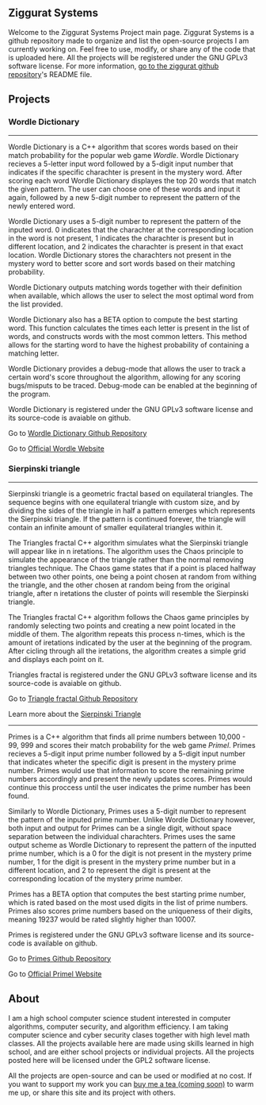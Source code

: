 ## Ziggurat Systems

Welcome to the Ziggurat Systems Project main page. Ziggurat Systems is a github repository made to organize and list the open-source projects I am currently working on. Feel free to use, modify, or share any of the code that is uploaded here. All the projects will be registered under the GNU GPLv3 software license. For more information, [go to the ziggurat github repository](https://github.com/vladi443/ziggurat)'s README file. 

## Projects

### Wordle Dictionary

---

Wordle Dictionary is a C++ algorithm that scores words based on their match probability for the popular web game _Wordle_. Wordle Dictionary recieves a 5-letter input word followed by a 5-digit input number that indicates if the specific charachter is present in the mystery word. After scoring each word Wordle Dictionary displayes the top 20 words that match the given pattern. The user can choose one of these words and input it again, followed by a new 5-digit number to represent the pattern of the newly entered word.

Wordle Dictionary uses a 5-digit number to represent the pattern of the inputed word. 0 indicates that the charachter at the corresponding location in the word is not present, 1 indicates the charachter is present but in different location, and 2 indicates the charachter is present in that exact location. Wordle Dictionary stores the charachters not present in the mystery word to better score and sort words based on their matching probability.

Wordle Dictionary outputs matching words together with their definition when available, which allows the user to select the most optimal word from the list provided.

Wordle Dictionary also has a BETA option to compute the best starting word. This function calculates the times each letter is present in the list of words, and constructs words with the most common letters. This method allows for the starting word to have the highest probability of containing a matching letter.

Wordle Dictionary provides a debug-mode that allows the user to track a certain word's score throughout the algorithm, allowing for any scoring bugs/misputs to be traced. Debug-mode can be enabled at the beginning of the program.

Wordle Dictionary is registered under the GNU GPLv3 software license and its source-code is avaiable on github.

Go to [Wordle Dictionary Github Repository](https://github.com/vladi443/dictionary/blob/main/README.md)

Go to [Official Wordle Website](https://www.nytimes.com/games/wordle/index.html)

### Sierpinski triangle

---

Sierpinski triangle is a geometric fractal based on equilateral triangles. The sequence begins with one equilateral triangle with custom size, and by dividing the sides of the triangle in half a pattern emerges which represents the Sierpinski triangle. If the pattern is continued forever, the triangle will contain an infinite amount of smaller equilateral triangles within it.

The Triangles fractal C++ algorithm simulates what the Sierpinski triangle will appear like in n iretations. The algorithm uses the Chaos principle to simulate the appearance of the triangle rather than the normal removing triangles technique. The Chaos game states that if a point is placed halfway between two other points, one being a point chosen at random from withing the triangle, and the other chosen at random being from the original triangle, after n iretations the cluster of points will resemble the Sierpinski triangle.

The Triangles fractal C++ algorithm follows the Chaos game principles by randomly selecting two points and creating a new point located in the middle of them. The algorithm repeats this process n-times, which is the amount of iretations indicated by the user at the beginning of the program. After cicling through all the iretations, the algorithm creates a simple grid and displays each point on it.

Triangles fractal is registered under the GNU GPLv3 software license and its source-code is avaiable on github.

Go to [Triangle fractal Github Repository]()

Learn more about the [Sierpinski Triangle]()

---

Primes is a C++ algorithm that finds all prime numbers between 10,000 - 99, 999 and scores their match probability for the web game _Primel_. Primes recieves a 5-digit input prime number followed by a 5-digit input number that indicates wheter the specific digit is present in the mystery prime number. Primes would use that information to score the remaining prime numbers accordingly and present the newly updates scores. Primes would continue this proccess until the user indicates the prime number has been found.

Similarly to Wordle Dictionary, Primes uses a 5-digit number to represent the pattern of the inputed prime number. Unlike Wordle Dictionary however, both input and output for Primes can be a single digit, without space separation between the individual charachters. Primes uses the same output scheme as Wordle Dictionary to represent the pattern of the inputted prime number, which is a 0 for the digit is not present in the mystery prime number, 1 for the digit is present in the mystery prime number but in a different location, and 2 to represent the digit is present at the corresponding location of the mystery prime number.

Primes has a BETA option that computes the best starting prime number, which is rated based on the most used digits in the list of prime numbers. Primes also scores prime numbers based on the uniqueness of their digits, meaning 19237 would be rated slightly higher than 10007.

Primes is registered under the GNU GPLv3 software license and its source-code is available on github.

Go to [Primes Github Repository](https://github.com/vladi443/primes)

Go to [Official Primel Website](https://converged.yt/primel)

## About

I am a high school computer science student interested in computer algorithms, computer security, and algorithm efficiency. I am taking computer science and cyber security clases together with high level math classes. All the projects available here are made using skills learned in high school, and are either school projects or individual projects. All the projects posted here will be licensed under the GPL2 software license.

All the projects are open-source and can be used or modified at no cost. If you want to support my work you can [buy me a tea (coming soon)](https://www.google.com) to warm me up, or share this site and its project with others.
